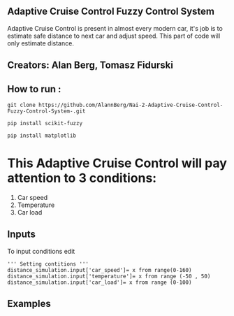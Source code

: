  ## Adaptive Cruise Control Fuzzy Control System 
  Adaptive Cruise Control is present in almost every modern car, it's 
 job is to estimate safe distance to next car and adjust speed. This part of code
 will only estimate distance.
 
 ## Creators: Alan Berg, Tomasz Fidurski

## How to run :

    git clone https://github.com/AlannBerg/Nai-2-Adaptive-Cruise-Control-Fuzzy-Control-System-.git

    pip install scikit-fuzzy

    pip install matplotlib
    
 # This Adaptive Cruise Control will pay attention to 3 conditions:
  1) Car speed
 2) Temperature
 3) Car load

## Inputs
To input conditions edit 

    ''' Setting contitions '''
    distance_simulation.input['car_speed']= x from range(0-160)
    distance_simulation.input['temperature']= x from range (-50 , 50)
    distance_simulation.input['car_load']= x from range (0-100)


## Examples
